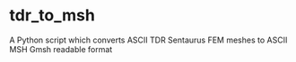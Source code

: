 # tdr_to_msh
A Python script which converts ASCII TDR Sentaurus FEM meshes to ASCII MSH Gmsh readable format
